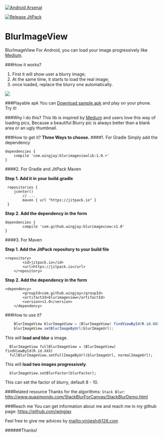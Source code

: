 [![Android Arsenal](https://img.shields.io/badge/Android%20Arsenal-BlurImageView-green.svg?style=true)](https://android-arsenal.com/details/1/2768)

[![Release JitPack](https://img.shields.io/github/release/wingjay/blurimageview.svg?label=JitPack)](https://jitpack.io/#wingjay/blurimageview/v1.0)

# BlurImageView
BlurImageView For Android, you can load your image progressively like [Medium](https://medium.com/@wing_jay/thinking-about-the-way-of-loading-picture-by-medium-4adfe792b437).

###How it works?
1. First it will show user a blurry image;
2. At the same time, it starts to load the real image;
3. once loaded, replace the blurry one automatically.

![](https://github.com/wingjay/BlurImageView/blob/master/ReadMe/blurImageView_nm.gif)

###Playable apk
You can [Download sample apk](https://github.com/wingjay/blurimageview/blob/master/sample.apk) and play on your phone. Try it!

###Why I do this?
This lib is inspired by [Medium](https://medium.com/@wing_jay/thinking-about-the-way-of-loading-picture-by-medium-4adfe792b437) and users love this way of loading pics, Because a beautiful Blurry pic is always better than a blank area or an ugly thumbnail.

###How to get it? 
**Three Ways to choose.**
####1. For Gradle
Simply add the dependency
```
dependencies {
	compile 'com.wingjay:blurimageviewlib:1.0.+'
}
```
####2. For Gradle and JitPack Maven

**Step 1. Add it in your build.gradle**
```
 repositories {
 	jcenter()
        // ...
        maven { url "https://jitpack.io" }
 }
```
**Step 2. Add the dependency in the form**
```
dependencies {
        compile 'com.github.wingjay:blurimageview:v1.0'
}
```
####3. For Maven

**Step 1. Add the JitPack repository to your build file**
```
<repository>
	    <id>jitpack.io</id>
	    <url>https://jitpack.io</url>
	</repository>
```
**Step 2. Add the dependency in the form**
```
<dependency>
	    <groupId>com.github.wingjay</groupId>
	    <artifactId>blurimageview</artifactId>
	    <version>v1.0</version>
	</dependency>
```	

###How to use it?
```java
    BlurImageView blurImageView = (BlurImageView) findViewById(R.id.XXX);
    blurImageView.setBlurImageByUrl(blurImageUrl);
```
   This will **load and blur** a image.
```
  BlurImageView fullBlurImageView = (BlurImageView) findViewById(R.id.XXX)
  fullBlurImageView.setFullImageByUrl(blurImageUrl, normalImageUrl);
```
  This will **load two images progressively**.
```
  blurImageView.setBlurFactor(blurFactor);
```
  This can set the factor of blurry, default 8 - 10.

###Related resource
Thanks for the algorithms: `Stack Blur`: http://www.quasimondo.com/StackBlurForCanvas/StackBlurDemo.html

###Reach me
You can get information about me and reach me in my github page: https://github.com/wingjay

Feel free to give me advices by <mailto:yinjiesh@126.com>

######Thanks!

